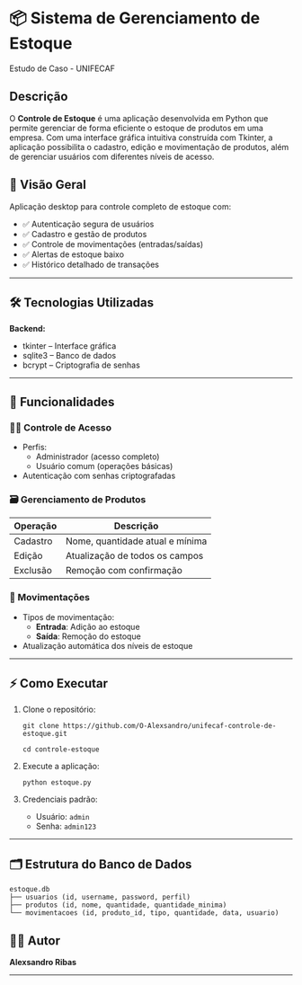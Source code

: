 # 📦 Sistema de Gerenciamento de Estoque

Estudo de Caso - UNIFECAF

## Descrição

O **Controle de Estoque** é uma aplicação desenvolvida em Python que permite gerenciar de forma eficiente o estoque de produtos em uma empresa. Com uma interface gráfica intuitiva construída com Tkinter, a aplicação possibilita o cadastro, edição e movimentação de produtos, além de gerenciar usuários com diferentes níveis de acesso.

## 📌 Visão Geral

Aplicação desktop para controle completo de estoque com:

- ✅ Autenticação segura de usuários  
- ✅ Cadastro e gestão de produtos  
- ✅ Controle de movimentações (entradas/saídas)  
- ✅ Alertas de estoque baixo  
- ✅ Histórico detalhado de transações  

---

## 🛠️ Tecnologias Utilizadas

**Backend:**

- tkinter – Interface gráfica  
- sqlite3 – Banco de dados  
- bcrypt – Criptografia de senhas  

---

## 🎯 Funcionalidades

### 👨‍💻 Controle de Acesso

- Perfis:  
  - Administrador (acesso completo)  
  - Usuário comum (operações básicas)  
- Autenticação com senhas criptografadas

### 🗃️ Gerenciamento de Produtos

| Operação | Descrição                             |
|----------|----------------------------------------|
| Cadastro | Nome, quantidade atual e mínima        |
| Edição   | Atualização de todos os campos         |
| Exclusão | Remoção com confirmação                |

### 🔄 Movimentações

- Tipos de movimentação:  
  - **Entrada**: Adição ao estoque  
  - **Saída**: Remoção do estoque  
- Atualização automática dos níveis de estoque  

---

## ⚡ Como Executar

1. Clone o repositório:

   `git clone https://github.com/O-Alexsandro/unifecaf-controle-de-estoque.git`

   `cd controle-estoque`

2. Execute a aplicação:

   `python estoque.py`

3. Credenciais padrão:

   - Usuário: `admin`  
   - Senha: `admin123`  

---

## 🗂️ Estrutura do Banco de Dados

```
estoque.db
├── usuarios (id, username, password, perfil)
├── produtos (id, nome, quantidade, quantidade_minima)
└── movimentacoes (id, produto_id, tipo, quantidade, data, usuario)
```

## 👨‍💻 Autor

**Alexsandro Ribas**  

--- 
























